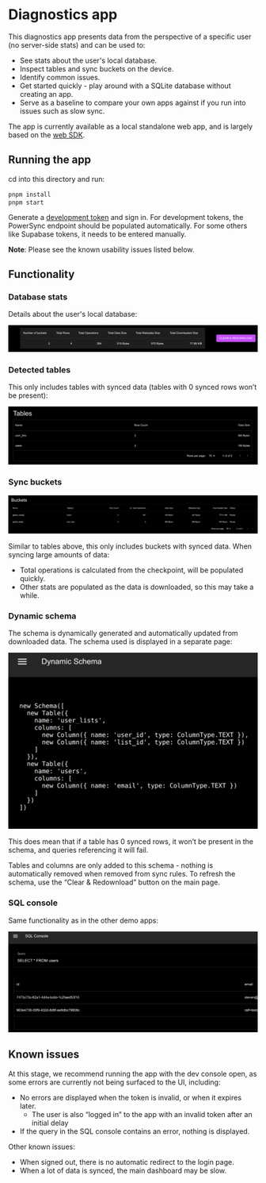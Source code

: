 # Diagnostics app

This diagnostics app presents data from the perspective of a specific user (no server-side stats) and can be used to:
- See stats about the user's local database.
- Inspect tables and sync buckets on the device.
- Identify common issues.
- Get started quickly - play around with a SQLite database without creating an app.
- Serve as a baseline to compare your own apps against if you run into issues such as slow sync.

The app is currently available as a local standalone web app, and is largely based on the [web SDK](/packages/powersync-sdk-web/).

## Running the app

cd into this directory and run:
```
pnpm install
pnpm start
```

Generate a [development token](https://docs.powersync.com/usage/installation/authentication-setup/development-tokens) and sign in. For development tokens, the PowerSync endpoint should be populated automatically. For some others like Supabase tokens, it needs to be entered manually.

**Note**: Please see the known usability issues listed below.

## Functionality

### Database stats

Details about the user's local database:

![](public/images/diagnostics-app-stats.png)

### Detected tables

This only includes tables with synced data (tables with 0 synced rows won’t be present):

![](public/images/diagnostics-app-detected-tables.png)

### Sync buckets

![](public/images/diagnostics-app-buckets.png)

Similar to tables above, this only includes buckets with synced data.
When syncing large amounts of data:
- Total operations is calculated from the checkpoint, will be populated quickly.
- Other stats are populated as the data is downloaded, so this may take a while.

### Dynamic schema
The schema is dynamically generated and automatically updated from downloaded data. The schema used is displayed in a separate page:

![](public/images/diagnostics-app-schema.png)

This does mean that if a table has 0 synced rows, it won’t be present in the schema, and queries referencing it will fail.

Tables and columns are only added to this schema - nothing is automatically removed when removed from sync rules. To refresh the schema, use the “Clear & Redownload” button on the main page.

### SQL console
Same functionality as in the other demo apps:

![](public/images/diagnostics-app-sql-console.png)

## Known issues
At this stage, we recommend running the app with the dev console open, as some errors are currently not being surfaced to the UI, including:
* No errors are displayed when the token is invalid, or when it expires later.
    - The user is also “logged in” to the app with an invalid token after an initial delay
* If the query in the SQL console contains an error, nothing is displayed.

Other known issues:
- When signed out, there is no automatic redirect to the login page.
- When a lot of data is synced, the main dashboard may be slow.